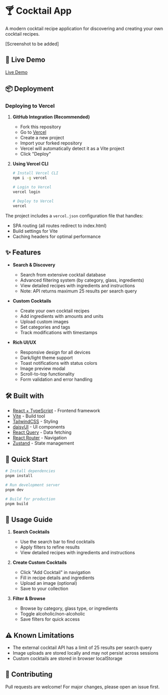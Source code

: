 # 🍸 Cocktail App

A modern cocktail recipe application for discovering and creating your own cocktail recipes.

[Screenshot to be added]

## 🚀 Live Demo

[Live Demo](https://cocktail-ov8y78vna-michaelmichaelis-projects.vercel.app)

## 📦 Deployment

### Deploying to Vercel

1. **GitHub Integration (Recommended)**
   - Fork this repository
   - Go to [Vercel](https://vercel.com)
   - Create a new project
   - Import your forked repository
   - Vercel will automatically detect it as a Vite project
   - Click "Deploy"

2. **Using Vercel CLI**
   ```bash
   # Install Vercel CLI
   npm i -g vercel

   # Login to Vercel
   vercel login

   # Deploy to Vercel
   vercel
   ```

The project includes a `vercel.json` configuration file that handles:
- SPA routing (all routes redirect to index.html)
- Build settings for Vite
- Caching headers for optimal performance

## ✨ Features

- **Search & Discovery**
  - Search from extensive cocktail database
  - Advanced filtering system (by category, glass, ingredients)
  - View detailed recipes with ingredients and instructions
  - Note: API returns maximum 25 results per search query

- **Custom Cocktails**
  - Create your own cocktail recipes
  - Add ingredients with amounts and units
  - Upload custom images
  - Set categories and tags
  - Track modifications with timestamps

- **Rich UI/UX**
  - Responsive design for all devices
  - Dark/light theme support
  - Toast notifications with status colors
  - Image preview modal
  - Scroll-to-top functionality
  - Form validation and error handling

## 🛠️ Built with

- [React + TypeScript](https://react.dev/) - Frontend framework
- [Vite](https://vitejs.dev/) - Build tool
- [TailwindCSS](https://tailwindcss.com/) - Styling
- [daisyUI](https://daisyui.com/) - UI components
- [React Query](https://tanstack.com/query/latest) - Data fetching
- [React Router](https://reactrouter.com/) - Navigation
- [Zustand](https://zustand-demo.pmnd.rs/) - State management

## 🚀 Quick Start

```bash
# Install dependencies
pnpm install

# Run development server
pnpm dev

# Build for production
pnpm build
```

## 📱 Usage Guide

1. **Search Cocktails**
   - Use the search bar to find cocktails
   - Apply filters to refine results
   - View detailed recipes with ingredients and instructions

2. **Create Custom Cocktails**
   - Click "Add Cocktail" in navigation
   - Fill in recipe details and ingredients
   - Upload an image (optional)
   - Save to your collection

3. **Filter & Browse**
   - Browse by category, glass type, or ingredients
   - Toggle alcoholic/non-alcoholic
   - Save filters for quick access

## ⚠️ Known Limitations

- The external cocktail API has a limit of 25 results per search query
- Image uploads are stored locally and may not persist across sessions
- Custom cocktails are stored in browser localStorage

## 🤝 Contributing

Pull requests are welcome! For major changes, please open an issue first.
